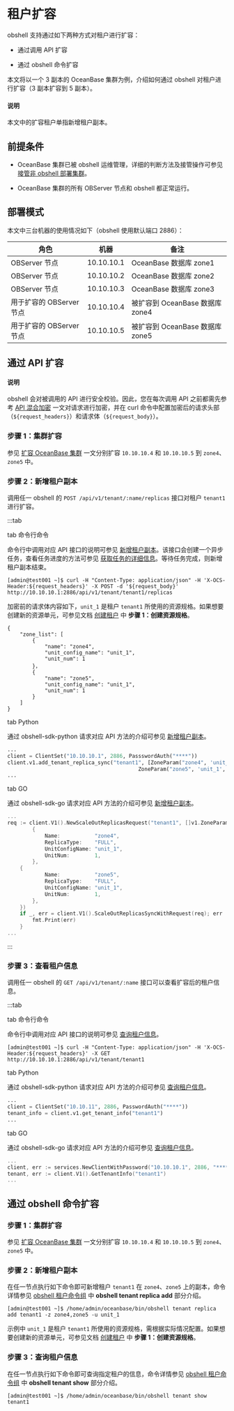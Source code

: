 # 租户扩容

obshell 支持通过如下两种方式对租户进行扩容：

- 通过调用 API 扩容

- 通过 obshell 命令扩容

本文将以一个 3 副本的 OceanBase 集群为例，介绍如何通过 obshell 对租户进行扩容（3 副本扩容到 5 副本）。

<main id="notice" type='explain'>
  <h4>说明</h4>
  <p>本文中的扩容租户单指新增租户副本。</p>
</main>

## 前提条件

- OceanBase 集群已被 obshell 运维管理，详细的判断方法及接管操作可参见 [接管非 obshell 部署集群](../200.cluster-management/300.take-over-non-obshell-deployed-clusters.md)。

- OceanBase 集群的所有 OBServer 节点和 obshell 都正常运行。

## 部署模式

本文中三台机器的使用情况如下（obshell 使用默认端口 2886）：

| 角色 | 机器 | 备注 |
| --- | --- | --- |
| OBServer 节点 | 10.10.10.1 | OceanBase 数据库 zone1 |
| OBServer 节点 | 10.10.10.2 | OceanBase 数据库 zone2 |
| OBServer 节点 | 10.10.10.3 | OceanBase 数据库 zone3 |
| 用于扩容的 OBServer 节点 | 10.10.10.4 | 被扩容到 OceanBase 数据库 zone4 |
| 用于扩容的 OBServer 节点 | 10.10.10.5 | 被扩容到 OceanBase 数据库 zone5 |

## 通过 API 扩容

<main id="notice" type='explain'>
  <h4>说明</h4>
  <p>obshell 会对被调用的 API 进行安全校验。因此，您在每次调用 API 之前都需先参考 <a href='../../400.obshell-api-reference/20.api-hybrid-encryption.md'>API 混合加密</a> 一文对请求进行加密，并在 curl 命令中配置加密后的请求头部（<code>${request_headers}</code>）和请求体（<code>${request_body}</code>）。</p>
</main>

### 步骤 1：集群扩容

参见 [扩容 OceanBase 集群](../200.cluster-management/400.scale-out-oceanbase-cluster.md) 一文分别扩容 `10.10.10.4` 和 `10.10.10.5` 到 `zone4`、`zone5` 中。

### 步骤 2：新增租户副本

调用任一 obshell 的 `POST /api/v1/tenant/:name/replicas` 接口对租户 `tenant1` 进行扩容。

:::tab

tab 命令行命令

命令行中调用对应 API 接口的说明可参见 [新增租户副本](../../400.obshell-api-reference/500.tenant-management/1000.add-tenant-copy.md)。该接口会创建一个异步任务，查看任务进度的方法可参见 [获取任务的详细信息](../../400.obshell-api-reference/1000.task-management/2000.get-dag-detail.md)。等待任务完成，则新增租户副本结束。

```shell
[admin@test001 ~]$ curl -H "Content-Type: application/json" -H 'X-OCS-Header:${request_headers}' -X POST -d '${request_body}' http://10.10.10.1:2886/api/v1/tenant/tenant1/replicas
```

加密前的请求体内容如下，`unit_1` 是租户 `tenant1` 所使用的资源规格。如果想要创建新的资源单元，可参见文档 [创建租户](100.create-tenant-use-obshell.md) 中 **步骤 1：创建资源规格**。

```shell
{
    "zone_list": [
        {
            "name": "zone4",
            "unit_config_name": "unit_1",
            "unit_num": 1
        }，
        {
            "name": "zone5",
            "unit_config_name": "unit_1",
            "unit_num": 1
        }
    ]
}
```

tab Python

通过 obshell-sdk-python 请求对应 API 方法的介绍可参见 [新增租户副本](../../500.obshell-sdk-reference/100.python/500.tenant-management/1000.add-tenant-copy-of-python.md)。

```python
...
client = ClientSet("10.10.10.1", 2886, PassswordAuth("****"))
client.v1.add_tenant_replica_sync("tenant1", [ZoneParam("zone4", 'unit_1', 1),
                                          ZoneParam("zone5", 'unit_1', 1))
...
```

tab GO

通过 obshell-sdk-go 请求对应 API 方法的介绍可参见 [新增租户副本](../../500.obshell-sdk-reference/200.go/500.tenant-management/1000.add-tenant-copy-of-go.md)。

```go
...
req := client.V1().NewScaleOutReplicasRequest("tenant1", []v1.ZoneParam{
        {
            Name:           "zone4",
            ReplicaType:    "FULL",
            UnitConfigName: "unit_1",
            UnitNum:        1,
        },
    {
            Name:           "zone5",
            ReplicaType:    "FULL",
            UnitConfigName: "unit_1",
            UnitNum:        1,
        },
    })
    if _, err = client.V1().ScaleOutReplicasSyncWithRequest(req); err != nil {
        fmt.Print(err)
    }
...
```

:::

### 步骤 3：查看租户信息

调用任一 obshell 的 `GET /api/v1/tenant/:name` 接口可以查看扩容后的租户信息。

:::tab

tab 命令行命令

命令行中调用对应 API 接口的说明可参见 [查询租户信息](../../400.obshell-api-reference/500.tenant-management/200.view-tenant.md)。

```shell
[admin@test001 ~]$ curl -H "Content-Type: application/json" -H 'X-OCS-Header:${request_headers}' -X GET http://10.10.10.1:2886/api/v1/tenant/tenant1
```

tab Python

通过 obshell-sdk-python 请求对应 API 方法的介绍可参见 [查询租户信息](../../500.obshell-sdk-reference/100.python/500.tenant-management/200.view-tenant-of-python.md)。

```python
...
client = ClientSet("10.10.11", 2886, PasswordAuth("****"))
tenant_info = client.v1.get_tenant_info("tenant1")
...
```

tab GO

通过 obshell-sdk-go 请求对应 API 方法的介绍可参见 [查询租户信息](../../500.obshell-sdk-reference/200.go/500.tenant-management/200.view-tenant-of-go.md)。

```go
...
client, err := services.NewClientWithPassword("10.10.10.1", 2886, "****")
tenant, err := client.V1().GetTenantInfo("tenant1")
...
```

## 通过 obshell 命令扩容

### 步骤 1：集群扩容

参见 [扩容 OceanBase 集群](../200.cluster-management/400.scale-out-oceanbase-cluster.md) 一文分别扩容 `10.10.10.4` 和 `10.10.10.5` 到 `zone4`、`zone5` 中。

### 步骤 2：新增租户副本

在任一节点执行如下命令即可新增租户 `tenant1` 在 `zone4`、`zone5` 上的副本，命令详情参见 [obshell 租户命令组](../../300.obshell-clients/250.tenant-commands.md) 中 **obshell tenant replica add** 部分介绍。

```shell
[admin@test001 ~]$ /home/admin/oceanbase/bin/obshell tenant replica add tenant1 -z zone4,zone5 -u unit_1
```

示例中 `unit_1` 是租户 `tenant1` 所使用的资源规格，需根据实际情况配置。如果想要创建新的资源单元，可参见文档 [创建租户](100.create-tenant-use-obshell.md) 中 **步骤 1：创建资源规格**。

### 步骤 3：查询租户信息

在任一节点执行如下命令即可查询指定租户的信息，命令详情参见 [obshell 租户命令组](../../300.obshell-clients/250.tenant-commands.md) 中 **obshell tenant show** 部分介绍。

```shell
[admin@test001 ~]$ /home/admin/oceanbase/bin/obshell tenant show tenant1
```
